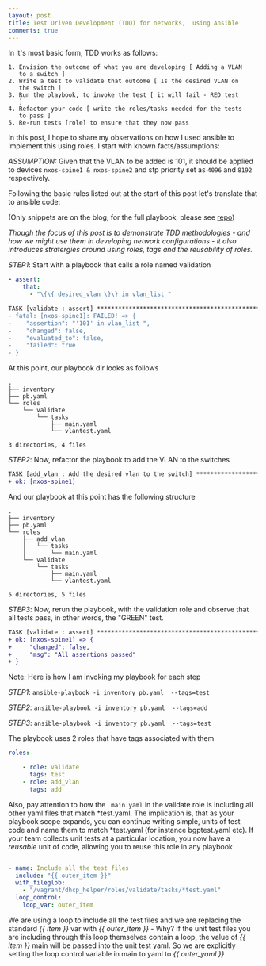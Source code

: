 ```yaml
---
layout: post
title: Test Driven Development (TDD) for networks,  using Ansible
comments: true
---
```

In it's most basic form, TDD works as follows:

    1. Envision the outcome of what you are developing [ Adding a VLAN
       to a switch ]
    2. Write a test to validate that outcome [ Is the desired VLAN on
       the switch ]
    3. Run the playbook, to invoke the test [ it will fail - RED test
       ]
    4. Refactor your code [ write the roles/tasks needed for the tests
       to pass ]
    5. Re-run tests [role] to ensure that they now pass


In this post, I hope to share my observations on how I used ansible to
implement this using roles. I start with known facts/assumptions:

<!--more-->

*ASSUMPTION:* Given that the VLAN to be added is 101, it should be
applied to devices ```nxos-spine1 & nxos-spine2``` and stp priority
set as ```4096``` and ```8192``` respectively.

Following the basic rules listed out at the start of this post let's
translate that to ansible code:

(Only snippets are on the blog, for the full playbook, please see [repo](https://github.com/termlen0/TDD_ansible))

_Though the focus of this post is to demonstrate TDD methodologies -  and
how we might use them in developing network configurations -  it also
introduces stratergies around using roles, tags and the *reusability*
of roles._

*STEP1*: Start with a playbook that calls a role named validation

``` yaml
- assert:
    that:
      - "\{\{ desired_vlan \}\} in vlan_list "
```

``` diff
TASK [validate : assert] *******************************************************
- fatal: [nxos-spine1]: FAILED! => {
-    "assertion": "'101' in vlan_list ",
-    "changed": false,
-    "evaluated_to": false,
-    "failed": true
- }

```

At this point, our playbook dir looks as follows

``` shell
.
├── inventory
├── pb.yaml
└── roles
    └── validate
        └── tasks
            ├── main.yaml
            └── vlantest.yaml

3 directories, 4 files

```



*STEP2*: Now, refactor the playbook to add the VLAN  to the switches

``` diff
TASK [add_vlan : Add the desired vlan to the switch] ***************************
+ ok: [nxos-spine1]
```

And our playbook at this point has the following structure

``` shell
.
├── inventory
├── pb.yaml
└── roles
    ├── add_vlan
    │   └── tasks
    │       └── main.yaml
    └── validate
        └── tasks
            ├── main.yaml
            └── vlantest.yaml

5 directories, 5 files

```


*STEP3*: Now, rerun the playbook, with the validation role and observe
that all tests pass, in other words, the "GREEN" test.

``` diff
TASK [validate : assert] *******************************************************
+ ok: [nxos-spine1] => {
+     "changed": false,
+     "msg": "All assertions passed"
+ }
```


Note: Here is how I am invoking my playbook for each step

*STEP1*: ```ansible-playbook -i inventory pb.yaml  --tags=test```

*STEP2*: ```ansible-playbook -i inventory pb.yaml  --tags=add```

*STEP3*: ```ansible-playbook -i inventory pb.yaml  --tags=test```

The playbook uses 2 roles that have tags associated with them

``` yaml
roles:

    - role: validate
      tags: test
    - role: add_vlan
      tags: add

```


Also, pay attention to how the ``` main.yaml``` in the validate role
is including all other yaml files that match *test.yaml. The
implication is, that as your playbook scope expands, you can continue
writing simple, units of test code and name them to match *test.yaml
(for instance bgptest.yaml etc). If your team collects unit tests at a
particular location, you now have a _reusable_ unit of code, allowing
you to reuse this role in any playbook

``` yaml

- name: Include all the test files
  include: "{{ outer_item }}"
  with_fileglob:
    - "/vagrant/dhcp_helper/roles/validate/tasks/*test.yaml"
  loop_control:
    loop_var: outer_item

```

We are using a loop to include all the test files and we are replacing
the standard *\{\{ item \}\}* var with *\{\{ outer_item \}\}* - Why?
If the unit test files you are including through this loop themselves
contain a loop, the value of *\{\{ item \}\}* main will be passed into
the unit test yaml. So we are explicitly setting the loop control
variable in main to yaml to *\{\{ outer_yaml \}\}*
